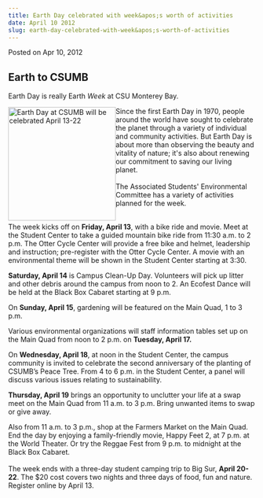 ```yaml
---
title: Earth Day celebrated with week&apos;s worth of activities
date: April 10 2012
slug: earth-day-celebrated-with-week&apos;s-worth-of-activities
---
```


 



<span class="date">Posted on Apr 10, 2012    </span>
<h2>Earth to CSUMB</h2>
<p>Earth Day is really Earth <em>Week</em> at CSU Monterey Bay.</p>
<p><img alt="Earth Day at CSUMB will be celebrated April 13-22" src="https://news.csumb.edu/sites/default/files/65/attachments/news/images/earth_day_2012.jpeg" style="float:left; width:219px; height:231px">Since the first
Earth Day in 1970, people around the world have sought to celebrate
the planet through a variety of individual and community
activities. But Earth Day is about more than observing the beauty
and vitality of nature; it&apos;s also about renewing our commitment to
saving our living planet.<br>
&#x2028;<br>
The Associated Students&apos; Environmental Committee has a variety of
activities planned for the week.</br></br></img></p>
<p>The week kicks off on <strong>Friday, April 13</strong>, with a
bike ride and movie. Meet at the Student Center to take a guided
mountain bike ride from 11:30 a.m. to 2 p.m. The Otter Cycle Center
will provide a free bike and helmet, leadership and instruction;
pre-register with the Otter Cycle Center. A movie with an
environmental theme will be shown in the Student Center starting at
3:30.</p>
<p><strong>Saturday, April 14</strong> is Campus Clean-Up Day.
Volunteers will pick up litter and other debris around the campus
from noon to 2. An Ecofest Dance will be held at the Black Box
Cabaret starting at 9 p.m.</p>
<p>On <strong>Sunday, April 15</strong>, gardening will be featured
on the Main Quad, 1 to 3 p.m.</p>
<p>Various environmental organizations will staff information
tables set up on the Main Quad from noon to 2 p.m. on
<strong>Tuesday, April 17.</strong></p>
<p>On <strong>Wednesday, April 18</strong>, at noon in the Student
Center, the campus community is invited to celebrate the second
anniversary of the planting of CSUMB&#x2019;s Peace Tree. From 4 to 6 p.m.
in the Student Center, a panel will discuss various issues relating
to sustainability.</p>
<p><strong>Thursday, April 19</strong> brings an opportunity to
unclutter your life at a swap meet on the Main Quad from 11 a.m. to
3 p.m. Bring unwanted items to swap or give away.</p>
<p>Also from 11 a.m. to 3 p.m., shop at the Farmers Market on the
Main Quad. End the day by enjoying a family-friendly movie, Happy
Feet 2, at 7 p.m. at the World Theater. Or try the Reggae Fest from
9 p.m. to midnight at the Black Box Cabaret.<br>
&#x2028;&#x2028;<br>
The week ends with a three-day student camping trip to Big Sur,
<strong>April 20-22</strong>. The $20 cost covers two nights and
three days of food, fun and nature. Register online by April
13.<br>
&#xA0;</br></br></br></p>





```
